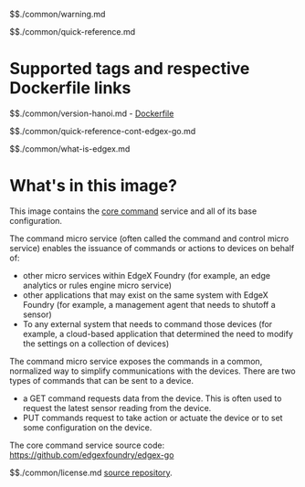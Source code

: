 $$./common/warning.md

$$./common/quick-reference.md

# Supported tags and respective Dockerfile links

$$./common/version-hanoi.md
        - [Dockerfile](https://github.com/edgexfoundry/edgex-go/blob/hanoi/cmd/core-command/Dockerfile)

$$./common/quick-reference-cont-edgex-go.md

$$./common/what-is-edgex.md

# What's in this image?

This image contains the [core command](https://docs.edgexfoundry.org/1.3/microservices/core/command/Ch-Command/) service and all of its base configuration.

The command micro service (often called the command
and control micro service) enables the issuance of commands or actions to
devices on behalf of:

-   other micro services within EdgeX Foundry (for example, an edge
    analytics or rules engine micro service)
-   other applications that may exist on the same system with EdgeX
    Foundry (for example, a management agent that needs to
    shutoff a sensor)
-   To any external system that needs to command those devices (for
    example, a cloud-based application that determined the need to
    modify the settings on a collection of devices)

The command micro service exposes the commands in a common, normalized
way to simplify communications with the devices. There are two types of commands that can be sent to a device.

- a GET command requests data from the device.  This is often used to request the latest sensor reading from the device.  
- PUT commands request to take action or actuate the device or to set some configuration on the device.

The core command service source code: https://github.com/edgexfoundry/edgex-go

$$./common/license.md
[source repository](https://github.com/edgexfoundry/edgex-go/blob/hanoi/cmd/core-command/Attribution.txt).